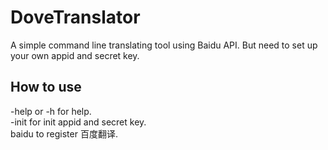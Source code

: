 # DoveTranslator
A simple command line translating tool using Baidu API. But need to set up your own appid and secret key.

## How to use
-help or -h for help.<br>
-init for init appid and secret key.<br>
baidu to register 百度翻译.<br>
